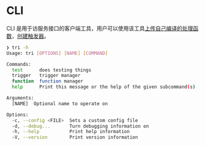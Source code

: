 # CLI

CLI 是用于访服务接口的客户端工具，用户可以使用该工具[上传自己编译的处理函数](guide/create_function.md)，[创建触发器](guide/create_trigger.md)。

```bash
❯ tri -h
Usage: tri [OPTIONS] [NAME] [COMMAND]

Commands:
  test      does testing things
  trigger   trigger manager
  function  function manager
  help      Print this message or the help of the given subcommand(s)

Arguments:
  [NAME]  Optional name to operate on

Options:
  -c, --config <FILE>  Sets a custom config file
  -d, --debug...       Turn debugging information on
  -h, --help           Print help information
  -V, --version        Print version information
```
